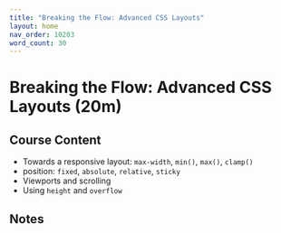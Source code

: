 ```yaml
---
title: "Breaking the Flow: Advanced CSS Layouts"
layout: home
nav_order: 10203
word_count: 30
---
```

# Breaking the Flow: Advanced CSS Layouts (20m)

## Course Content

- Towards a responsive layout: `max-width`, `min()`, `max()`, `clamp()`
- position: `fixed`, `absolute`, `relative`, `sticky`
- Viewports and scrolling
- Using `height` and `overflow`

## Notes













